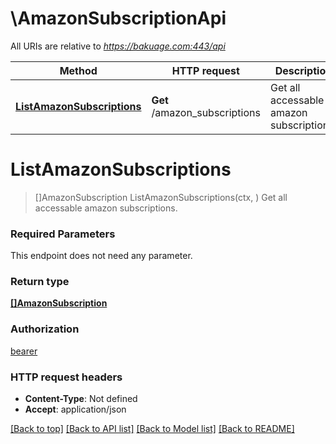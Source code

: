 # \AmazonSubscriptionApi

All URIs are relative to *https://bakuage.com:443/api*

Method | HTTP request | Description
------------- | ------------- | -------------
[**ListAmazonSubscriptions**](AmazonSubscriptionApi.md#ListAmazonSubscriptions) | **Get** /amazon_subscriptions | Get all accessable amazon subscriptions.


# **ListAmazonSubscriptions**
> []AmazonSubscription ListAmazonSubscriptions(ctx, )
Get all accessable amazon subscriptions.

### Required Parameters
This endpoint does not need any parameter.

### Return type

[**[]AmazonSubscription**](AmazonSubscription.md)

### Authorization

[bearer](../README.md#bearer)

### HTTP request headers

 - **Content-Type**: Not defined
 - **Accept**: application/json

[[Back to top]](#) [[Back to API list]](../README.md#documentation-for-api-endpoints) [[Back to Model list]](../README.md#documentation-for-models) [[Back to README]](../README.md)


